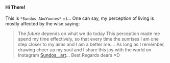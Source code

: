 #### Hi There!
This is ``*Sundos AbuYounes*`` =)...
One can say, my perception of living is mostly affected by the wise saying: 
 > The *future* depends on what we do today
This perception made me spend my time effectively, so that every time the sunrises I am one step closer to my aims and I am a better me....
As long as I remember, drawing cheer up my soul and I share this joy with the world on Instagram [Sundos__art](https://www.instagram.com/sundos__art/)...
Best Regards dears =D
